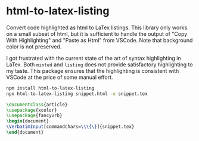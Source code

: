 # html-to-latex-listing

Convert code highlighted as html to LaTex listings. This library only works on a
small subset of html, but it is sufficient to handle the output of "Copy With
Highlighting" and "Paste as Html" from VSCode. Note that background color is not
preserved.

I got frustrated with the current state of the art of syntax highlighting in
LaTex. Both `minted` and `listing` does not provide satisfactory highlighting to
my taste. This package ensures that the highlighting is consistent with VSCode
at the price of some manual effort.

```sh
npm install html-to-latex-listing
npx html-to-latex-listing snippet.html -o snippet.tex
```

```latex
\documentclass{article}
\usepackage{xcolor}
\usepackage{fancyvrb}
\begin{document}
\VerbatimInput[commandchars=\\\{\}]{snippet.tex}
\end{document}
```

